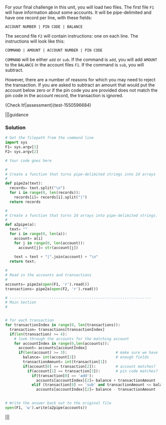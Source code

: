 For your final challenge in this unit, you will load two files. The first file `F1` will have information about some accounts. It will be pipe-delimited and have one record per line, with these fields:

`ACCOUNT NUMBER | PIN CODE | BALANCE`

The second file `F2` will contain instructions: one on each line. The instructions will look like this:

`COMMAND | AMOUNT | ACCOUNT NUMBER | PIN CODE`

`COMMAND` will be either `add` or `sub`. If the command is `add`, you will add `AMOUNT` to the `BALANCE` in the account files `F1`. If the command is `sub`, you will subtract. 

However, there are a number of reasons for which you may need to reject the transaction. If you are asked to subtract an amount that would put the account below zero or if the pin code you are provided does not match the pin code in the account record, the transaction is ignored.


{Check It!|assessment}(test-1550596684)


|||guidance
### Solution
```python
# Get the filepath from the command line
import sys
F1= sys.argv[1] 
F2= sys.argv[2]

# Your code goes here

#
# Create a function that turns pipe-delimited strings into 2d arrays
# 
def pipe2a(text):
  records= text.split("\n")
  for i in range(0, len(records)):
    records[i]= records[i].split("|")
  return records

#
# Create a function that turns 2d arrays into pipe-delimited strings.
# 
def a2pipe(a):
  text= ""
  for i in range(0, len(a)):
    account= a[i]
    for j in range(0, len(account)):
      account[j]= str(account[j])
      
    text = text + "|".join(account) + "\n"
  return text;

#
# Read in the accounts and transactions
# 
accounts= pipe2a(open(F1, 'r').read())
transactions= pipe2a(open(F2, 'r').read())

# ----------------------------------------------------------------
# Main Section
#


# for each transaction
for transactionIndex in range(0, len(transactions)):
  transaction= transactions[transactionIndex]
  if(len(transaction) >= 4):
    # look through the accounts for the matching account
    for accountIndex in range(0,len(accounts)):
      account= accounts[accountIndex]
      if(len(account) >= 3):                      # make sure we have 
        balance= int(account[2])                  # enough fields
        transactionAmount= int(transaction[1])
        if(account[0] == transaction[2]):         # account matches?
          if(account[1] == transaction[3]):       # pin code matches?
            if(transaction[0] == 'add'):          
              accounts[accountIndex][2]= balance + transactionAmount 
            elif (transaction[0] == 'sub' and transactionAmount <= balance):
              accounts[accountIndex][2]= balance - transactionAmount           

          
# Write the answer back out to the original file
open(F1, 'w').write(a2pipe(accounts))


```
|||